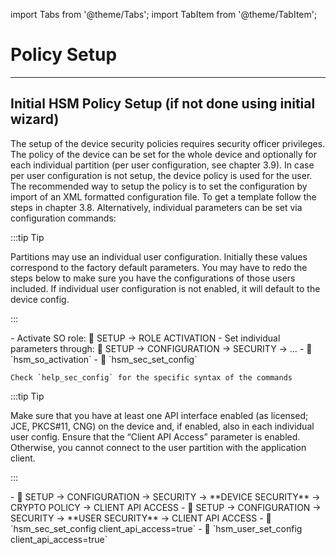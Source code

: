 import Tabs from '@theme/Tabs';
import TabItem from '@theme/TabItem';

# Policy Setup

---

## Initial HSM Policy Setup (if not done using initial wizard)

The setup of the device security policies requires security officer privileges. The policy of the device
can be set for the whole device and optionally for each individual partition (per user configuration,
see chapter 3.9). In case per user configuration is not setup, the device policy is used for the user.
The recommended way to setup the policy is to set the configuration by import of an XML formatted
configuration file. To get a template follow the steps in chapter 3.8. Alternatively, individual parameters can be set via configuration commands:

:::tip Tip

Partitions may use an individual user configuration. Initially these values correspond to the
factory default parameters. You may have to redo the steps below to make sure you have the configurations of those users included. If individual user configuration is not enabled, it will default to
the device config.

:::

<Tabs groupId="device-setup">
  <TabItem value="ui" label="HSM User Interface (LC Display) Primus X/S-Series" default>
    - Activate SO role:  SETUP → ROLE ACTIVATION
    - Set individual parameters through:  SETUP → CONFIGURATION → SECURITY → …
  </TabItem>
  <TabItem value="console" label="HSM Console Primus HSM, all Series" default>   
    -  `hsm_so_activation`
    -  `hsm_sec_set_config` 
    
    Check `help_sec_config` for the specific syntax of the commands    
  </TabItem>
</Tabs>

:::tip Tip

Make sure that you have at least one API interface enabled (as licensed; JCE, PKCS#11, CNG) on the
device and, if enabled, also in each individual user config. Ensure that the “Client API Access” parameter is enabled. Otherwise, you cannot connect to the user partition with the application client.

:::


<Tabs groupId="device-setup">
  <TabItem value="ui" label="HSM User Interface (LC Display) Primus X/S-Series" default>
    -  SETUP → CONFIGURATION → SECURITY → **DEVICE SECURITY** → CRYPTO POLICY → CLIENT API ACCESS
    -  SETUP → CONFIGURATION → SECURITY → **USER SECURITY** → CLIENT API ACCESS
  </TabItem>
  <TabItem value="console" label="HSM Console Primus HSM, all Series" default>   
    -  `hsm_sec_set_config client_api_access=true`
    -  `hsm_user_set_config client_api_access=true`    
  </TabItem>
</Tabs>